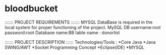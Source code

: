 # bloodbucket
::::::: PROJECT REQUIREMENTS :::::::
MYSQL DataBase is required in the local system for proper functioning of the project.
MySQL DB username:root
         password:root
Database name:BB
table name : donorlist

::::::: PROJECT DESCRIPTION ::::::
Technologies/Tools :
  *Core Java
  *Java SWING/AWT
  *Socket Programming Concept
  *Eclipse(IDE)
  *MYSQL

